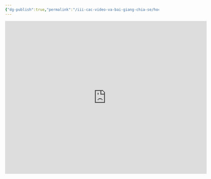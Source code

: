 ```yaml
---
{"dg-publish":true,"permalink":"/iii-cac-video-va-bai-giang-chia-se/hoc-tu-vung-bang-space-repetition/","dgPassFrontmatter":true,"noteIcon":"1","created":"","updated":""}
---
```


<iframe width="660" height="500" src="https://www.youtube.com/embed/aBh1oNtRsBE" title="YouTube video player" frameborder="0" allow="accelerometer; autoplay; clipboard-write; encrypted-media; gyroscope; picture-in-picture; web-share" allowfullscreen></iframe>